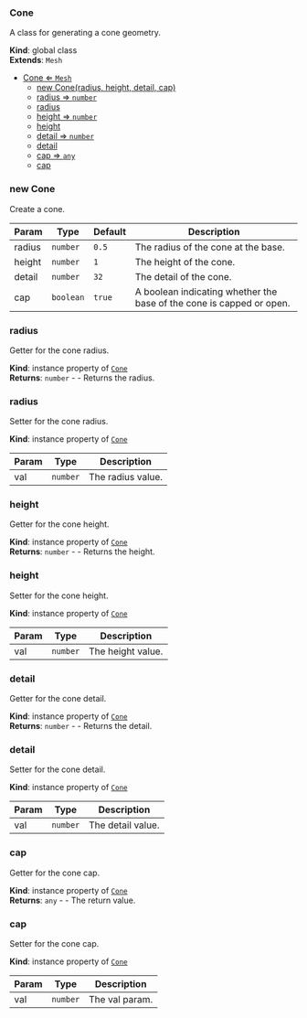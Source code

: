 <a name="Cone"></a>

### Cone 
A class for generating a cone geometry.

**Kind**: global class  
**Extends**: <code>Mesh</code>  

* [Cone ⇐ <code>Mesh</code>](#Cone)
    * [new Cone(radius, height, detail, cap)](#new-Cone)
    * [radius ⇒ <code>number</code>](#radius)
    * [radius](#radius)
    * [height ⇒ <code>number</code>](#height)
    * [height](#height)
    * [detail ⇒ <code>number</code>](#detail)
    * [detail](#detail)
    * [cap ⇒ <code>any</code>](#cap)
    * [cap](#cap)

<a name="new_Cone_new"></a>

### new Cone
Create a cone.


| Param | Type | Default | Description |
| --- | --- | --- | --- |
| radius | <code>number</code> | <code>0.5</code> | The radius of the cone at the base. |
| height | <code>number</code> | <code>1</code> | The height of the cone. |
| detail | <code>number</code> | <code>32</code> | The detail of the cone. |
| cap | <code>boolean</code> | <code>true</code> | A boolean indicating whether the base of the cone is capped or open. |

<a name="Cone+radius"></a>

### radius 
Getter for the cone radius.

**Kind**: instance property of [<code>Cone</code>](#Cone)  
**Returns**: <code>number</code> - - Returns the radius.  
<a name="Cone+radius"></a>

### radius
Setter for the cone radius.

**Kind**: instance property of [<code>Cone</code>](#Cone)  

| Param | Type | Description |
| --- | --- | --- |
| val | <code>number</code> | The radius value. |

<a name="Cone+height"></a>

### height 
Getter for the cone height.

**Kind**: instance property of [<code>Cone</code>](#Cone)  
**Returns**: <code>number</code> - - Returns the height.  
<a name="Cone+height"></a>

### height
Setter for the cone height.

**Kind**: instance property of [<code>Cone</code>](#Cone)  

| Param | Type | Description |
| --- | --- | --- |
| val | <code>number</code> | The height value. |

<a name="Cone+detail"></a>

### detail 
Getter for the cone detail.

**Kind**: instance property of [<code>Cone</code>](#Cone)  
**Returns**: <code>number</code> - - Returns the detail.  
<a name="Cone+detail"></a>

### detail
Setter for the cone detail.

**Kind**: instance property of [<code>Cone</code>](#Cone)  

| Param | Type | Description |
| --- | --- | --- |
| val | <code>number</code> | The detail value. |

<a name="Cone+cap"></a>

### cap 
Getter for the cone cap.

**Kind**: instance property of [<code>Cone</code>](#Cone)  
**Returns**: <code>any</code> - - The return value.  
<a name="Cone+cap"></a>

### cap
Setter for the cone cap.

**Kind**: instance property of [<code>Cone</code>](#Cone)  

| Param | Type | Description |
| --- | --- | --- |
| val | <code>number</code> | The val param. |

